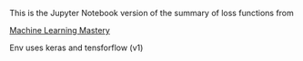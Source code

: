 This is the Jupyter Notebook version of the summary of loss functions from

[Machine Learning  Mastery](https://machinelearningmastery.com/how-to-choose-loss-functions-when-training-deep-learning-neural-networks/)

Env uses keras and tensforflow (v1)
